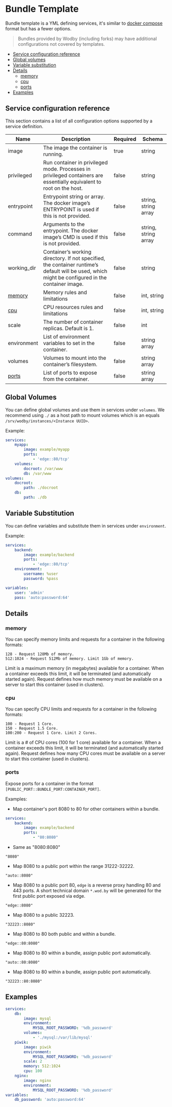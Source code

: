 # Bundle Template

Bundle template is a YML defining services, it's similar to <a href="https://docs.docker.com/compose/compose-file/" target="_blank">docker compose</a> format but has a fewer options.

> Bundles provided by Wodby (including forks) may have additional configurations not covered by templates.
 
* [Service configuration reference](#service-configuration-reference)
* [Global volumes](#global-volumes)
* [Variable substitution](#variable-substitution)
* [Details](#details)
    * [memory](#memory)
    * [cpu](#cpu)
    * [ports](#ports)
* [Examples](#examples)

## Service configuration reference

This section contains a list of all configuration options supported by a service definition.

| Name | Description | Required | Schema | 
| ---- | ----------- | -------- | ------ |
| image | The image the container is running. | true | string |
| privileged | Run container in privileged mode. Processes in privileged containers are essentially equivalent to root on the host. | false | string |
| entrypoint | Entrypoint string or array. The docker image’s ENTRYPOINT is used if this is not provided. | false | string, string array |
| command | Arguments to the entrypoint. The docker image’s CMD is used if this is not provided. | false | string, string array |
| working_dir | Container’s working directory. If not specified, the container runtime’s default will be used, which might be configured in the container image. | false | string |
| [memory](#memory) | Memory rules and limitations | false | int, string | 
| [cpu](#cpu) | CPU resources rules and limitations | false | int, string |
| scale | The number of container replicas. Default is 1. | false | int |
| environment | List of environment variables to set in the container. | false | string array |
| volumes | Volumes to mount into the container’s filesystem. | false | string array |
| [ports](#ports) | List of ports to expose from the container. | false | string array |

## Global Volumes

You can define global volumes and use them in services under `volumes`. We recommend using `./` as a host path to mount volumes which is an equals `/srv/wodby/instances/<Instance UUID>`.

Example:

```yml
services:
    myapp:
        image: example/myapp
        ports:
            - 'edge::80/tcp'
    volumes:
        docroot: /var/www
        db: /var/www
volumes:
    docroot:
        path: ./docroot
    db:
        path: ./db
```

## Variable Substitution

You can define variables and substitute them in services under `environment`. 

Example:

```yml
services:
    backend:
        image: example/backend
        ports:
            - 'edge::80/tcp'
    environment:
        username: %user
        password: %pass

variables:
    user: 'admin'
    pass: 'auto:password:64'
```

## Details

### memory

You can specify memory limits and requests for a container in the following formats:   

```
128 - Request 128Mb of memory.
512:1024 - Request 512Mb of memory. Limit 1Gb of memory.
```

Limit is a maximum memory (in megabytes) available for a container. When a container exceeds this limit, it will be terminated (and automatically started again). Request defines how much memory must be available on a server to start this container (used in clusters).    

### cpu

You can specify CPU limits and requests for a container in the following formats:

```
100 - Request 1 Core.
150 - Request 1.5 Core.
100:200 - Request 1 Core. Limit 2 Cores.
```

Limit is a # of CPU cores (100 for 1 core) available for a container. When a container exceeds this limit, it will be terminated (and automatically started again). Request defines how many CPU cores must be available on a server to start this container (used in clusters).

### ports

Expose ports for a container in the format `[PUBLIC_PORT::BUNDLE_PORT:CONTAINER_PORT]`. 

Examples: 

* Map container's port 8080 to 80 for other containers within a bundle.
```yml
services:
    backend:
        image: example/backend
        ports:
            - "80:8080"
``` 

* Same as "8080:8080"
```
"8080"
``` 

* Map 8080 to a public port within the range 31222-32222.   
```
"auto::8080"
```

* Map 8080 to a public port 80, `edge` is a reverse proxy handling 80 and 443 ports. A short technical domain `*.wod.by` will be generated for the first public port exposed via edge. 
```
"edge::8080"
```

* Map 8080 to a public 32223. 
```
"32223::8080"
```
  
* Map 8080 to 80 both public and within a bundle.
```
"edge::80:8080"
```
    
* Map 8080 to 80 within a bundle, assign public port automatically.
```
"auto::80:8080"
```

* Map 8080 to 80 within a bundle, assign public port automatically.
```
"32223::80:8080"
```


## Examples

```yml
services:
    db:
        image: mysql
        environment:
            MYSQL_ROOT_PASSWORD: '%db_password'
        volumes:
            - './mysql:/var/lib/mysql'
    piwik:
        image: piwik
        environment:
            MYSQL_ROOT_PASSWORD: '%db_password'
        scale: 2
        memory: 512:1024
        cpu: 100
    nginx:
        image: nginx
        environment:
            MYSQL_ROOT_PASSWORD: '%db_password'
variables:
    db_password: 'auto:password:64'
```